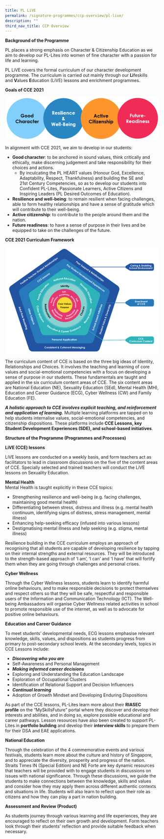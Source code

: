 ```yaml
---
title: PL LiVE
permalink: /signature-programmes/ccp-overview/pl-live/
description: ""
third_nav_title: CCP Overview
---
```

**Background of the Programme**

PL places a strong emphasis on Character &amp; Citizenship Education as we aim to develop our PL-Lites into women of fine character with a passion for life and learning.

PL LiVE covers the formal curriculum of our character development programme. The curriculum is carried out mainly through our&nbsp;**Li**feskills and&nbsp;**V**alues&nbsp;**E**ducation (LiVE) lessons and enrichment programmes.

  
**Goals of CCE 2021**

![](/images/pl_live01.png)

In alignment with CCE 2021, we aim to develop in our students:

*   **Good character**: to be anchored in sound values, think critically and ethically, make discerning judgement and take responsibility for their choices and actions.
    *   By inculcating the PL HEART values (Honour God, Excellence, Adaptability, Respect, Thankfulness) and building the SE and 21st&nbsp;Century Competencies, so as to develop our students into Confident PL-Lites, Passionate Learners, Active Citizens and Inspiring Leaders (PL Desired Outcomes of Education).
*   **Resilience and well-being**: to remain resilient when facing challenges, able to form healthy relationships and have a sense of gratitude which will contribute to their well-being.
*   **Active citizenship**: to contribute to the people around them and the nation.
*   **Future readiness**: to have a sense of purpose in their lives and be equipped to take on the challenges of the future.

**CCE 2021 Curriculum Framework**

![](/images/pl_live02.png)

The curriculum content of CCE is based on the three big ideas of Identity, Relationships and Choices. It involves the teaching and learning of core values and social-emotional competencies with a focus on developing a sense of purpose in our students. These fundamentals are taught and applied in the six curriculum content areas of CCE. The six content areas are National Education (NE), Sexuality Education (SEd), Mental Health (MH), Education and Career Guidance (ECG), Cyber Wellness (CW) and Family Education (FE).  
  
**_A holistic approach to CCE involves explicit teaching, and reinforcement and application of learning._**&nbsp;Multiple learning platforms are tapped on to help students internalise values, social-emotional competencies, and citizenship dispositions. These platforms include&nbsp;**CCE Lessons, key Student Development Experiences (SDE), and school-based initiatives**.

**Structure of the Programme (Programmes and Processes)**

**LiVE (CCE) lessons**

LiVE lessons are conducted on a weekly basis, and form teachers act as facilitators to lead in classroom discussions on the five of the content areas of CCE. Specially selected and trained teachers will conduct the LiVE lessons on Sexuality Education.

**Mental Health**  <br>
Mental Health is taught explicitly in these CCE topics:

*   Strengthening resilience and well-being (e.g. facing challenges, maintaining good mental health)
*   Differentiating between stress, distress and illness (e.g. mental health continuum, identifying signs of distress, stress management, mental illness)
*   Enhancing help-seeking efficacy (infused into various lessons)
*   Destigmatising mental illness and help seeking (e.g. stigma, mental illness)

Resilience building in the CCE curriculum employs an approach of recognising that all students are capable of developing resilience by tapping on their internal strengths and external resources. They will be introduced to the strength-based approach of ‘I am’, ‘I can’ and ‘I have’ that will fortify them when they are going through challenges and personal crises.

**Cyber Wellness**  

Through the Cyber Wellness lessons, students learn to identify harmful online behaviours, and to make responsible decisions to protect themselves and respect others so that they will be safe, respectful and responsible users of the Information and Communication Technology (ICT). The Well-being Ambassadors will organise Cyber Wellness related activities in school to promote responsible use of the internet, as well as to advocate for positive online behaviours.

  

**Education and Career Guidance**  

To meet students’ developmental needs, ECG lessons emphasise relevant knowledge, skills, values, and dispositions as students progress from primary to post-secondary school levels. At the secondary levels, topics in CCE Lessons include:

*   **_Discovering who you are_**
*   Self-Awareness and Personal Management
*   **_Making informed career decisions_**
*   Exploring and Understanding the Education Landscape
*   Exploration of Occupational Clusters
*   Identification of Relational Support and Decision Influencers
*   **_Continual learning_**
*   Adoption of Growth Mindset and Developing Enduring Dispositions

As part of the CCE lessons, PL-Lites learn more about their&nbsp;**RIASEC profile**&nbsp;on the “MySkillsFuture” portal where they discover and develop their interests and abilities, and in doing so, explore possible educational and career pathways. Lesson resources have also been created to support PL-Lites in&nbsp;**portfolio building**&nbsp;and develop their&nbsp;**interview skills**&nbsp;to prepare them for their DSA and EAE applications.

  
**National Education**

Through the celebration of the 4 commemorative events and various festivals, students learn more about the culture and history of Singapore, and to appreciate the diversity, prosperity and progress of the nation. Straits Times IN (Special Edition) and NE Forte are key dynamic resources that teachers will be provided with to engage students in discussions on issues with national significance. Through these discussions, we guide the students to make connections between the knowledge, skills and values and consider how they may apply them across different authentic contexts and situations in life. Students will also learn to reflect upon their role as citizens and how they can play a part in nation building.

  
**Assessment and Review (Product)**

As students journey through various learning and life experiences, they are encouraged to reflect on their own growth and development. Form teachers look through their students’ reflection and provide suitable feedback when necessary.